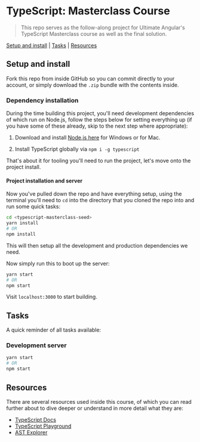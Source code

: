 # TypeScript: Masterclass Course

> This repo serves as the follow-along project for Ultimate Angular's TypeScript Masterclass course as well as the final solution.

[Setup and install](#setup-and-install) | [Tasks](#tasks) |
[Resources](#resources)

## Setup and install

Fork this repo from inside GitHub so you can commit directly to your account, or simply download the `.zip` bundle with the contents inside.

### Dependency installation

During the time building this project, you'll need development dependencies of which run on Node.js, follow the steps below for setting everything up (if you have some of these already, skip to the next step where appropriate):

1. Download and install [Node.js here](https://nodejs.org/en/download/) for Windows or for Mac.

2. Install TypeScript globally via `npm i -g typescript`

That's about it for tooling you'll need to run the project, let's move onto the project install.

#### Project installation and server

Now you've pulled down the repo and have everything setup, using the terminal you'll need to `cd` into the directory that you cloned the repo into and run some quick tasks:

```bash
cd <typescript-masterclass-seed>
yarn install
# OR
npm install
```

This will then setup all the development and production dependencies we need.

Now simply run this to boot up the server:

```bash
yarn start
# OR
npm start
```

Visit `localhost:3000` to start building.

## Tasks

A quick reminder of all tasks available:

### Development server

```bash
yarn start
# OR
npm start
```

## Resources

There are several resources used inside this course, of which you can read further about to dive deeper or understand in more detail what they are:

- [TypeScript Docs](https://www.typescriptlang.org)
- [TypeScript Playground](https://www.typescriptlang.org/play)
- [AST Explorer](https://astexplorer.net)
